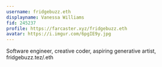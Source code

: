 ```yaml
---
username: fridgebuzz.eth
displayname: Vanessa Williams
fid: 245237
profile: https://farcaster.xyz/fridgebuzz.eth
avatar: https://i.imgur.com/6pgIE9y.jpg
---
```


Software engineer, creative coder, aspiring generative artist, fridgebuzz.tez/.eth
